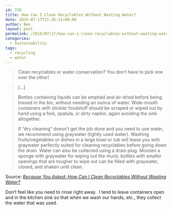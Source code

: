 ```yaml
---
id: 720
title: How Can I Clean Recyclables Without Wasting Water?
date: 2015-07-17T21:26:31+00:00
author: Ben
layout: post
permalink: /2015/07/17/how-can-i-clean-recyclables-without-wasting-water/
categories:
  - Sustainability
tags:
  - recycling
  - water
---
```

> Clean recyclables or water conservation? You don’t have to pick one over the other!

> [...]

> Bottles containing liquids can be emptied and air-dried before being tossed in the bin, without needing an ounce of water. Wide-mouth containers with stickier foodstuff should be scraped or wiped out by hand using a fork, spatula, or dirty napkin, again avoiding the sink altogether.
> 
> If “dry cleaning” doesn’t get the job done and you need to use water, we recommend using graywater (lightly used water). Washing fruits/vegetables or dishes in a large bowl or tub will leave you with graywater perfectly suited for cleaning recyclables before going down the drain. Water can also be collected using a drain plug. Moisten a sponge with graywater for wiping out the muck; bottles with smaller openings that are tougher to wipe out can be filled with graywater, closed, and shaken until clean.

Source: _[Because You Asked: How Can I Clean Recyclables Without Wasting Water?](https://livegreen.recyclebank.com/because-you-asked-how-can-i-clean-recyclables-without-wasting-water)_

Don&#8217;t feel like you need to rinse right away.  I tend to leave containers open and in the kitchen sink so that when we wash our hands, etc., they collect the water that was used.